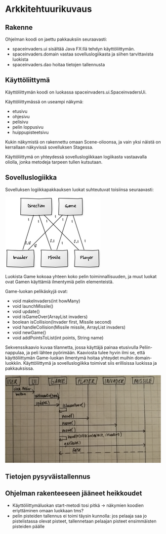# Arkkitehtuurikuvaus

## Rakenne

Ohjelman koodi on jaettu pakkauksiin seuraavasti:
- spaceinvaders.ui sisältää Java FX:llä tehdyn käyttöliittymän.
- spaceinvaders.domain vastaa sovelluslogiikasta ja siihen tarvittavista luokista
- spaceinvaders.dao hoitaa tietojen tallennusta

## Käyttöliittymä

Käyttöliittymän koodi on luokassa spaceinvaders.ui.SpaceinvadersUi.

Käyttöliittymässä on useampi näkymä:
- etusivu
- ohjesivu
- pelisivu
- pelin loppusivu
- huippupisteetsivu

Kukin näkymistä on rakennettu omaan Scene-olioonsa, ja vain yksi näistä on kerrallaan näkyvissä sovelluksen Stagessa. 

Käyttöliittymä on yhteydessä sovelluslogiikkaan logiikasta vastaavalla oliolla, jonka metodeja tarpeen tullen kutsutaan.

## Sovelluslogiikka

Sovelluksen logiikkapakkauksen luokat suhteutuvat toisiinsa seuraavasti:

![Luokkakaavio](https://github.com/kastematonen/ot-harjoitustyo/blob/master/dokumentointi/kuvat/luokkakaavio2.jpg)

Luokista Game kokoaa yhteen koko pelin toiminnallisuuden, ja muut luokat ovat Gamen käyttämiä ilmentymiä pelin elementeistä.

 Game-luokan pelikäskyjä ovat:
- void makeInvaders(int howMany)
- void launchMissile()
- void update()
- void isGameOver(ArrayList<Invader> invaders)
- boolean isCollision(Invader first, Missile second)
- void handleCollision(Missile missile, ArrayList<Invader> invaders)
- void newGame()
- void addPointsToList(int points, String name)

Sekvenssikaavio kuvaa tilannetta, jossa käyttäjä painaa etusivulla Peliin-nappulaa, ja peli lähtee pyörimään. Kaaviosta tulee hyvin ilmi se, että käyttöliittymän Game-luokan ilmentymä hoitaa yhteydet muihin domain-luokkiin. Käyttöliittymä ja sovelluslogiikka toimivat siis erillisissa luokissa ja pakkauksissa.

![Sekvenssikaavio_pelin_aloitus](https://github.com/kastematonen/ot-harjoitustyo/blob/master/dokumentointi/kuvat/sekvenssikaavio.jpg)

## Tietojen pysyväistallennus



## Ohjelman rakenteeseen jääneet heikkoudet

- Käyttöliittymäluokan start-metodi tosi pitkä -> näkymien koodien eriyttäminen omaan luokkaan tms?
- pelin pisteiden tallennus ei toimi täysin kunnolla: jos pelaaja saa jo pistelistassa olevat pisteet, tallennetaan pelaajan pisteet ensimmäisten pisteiden päälle
